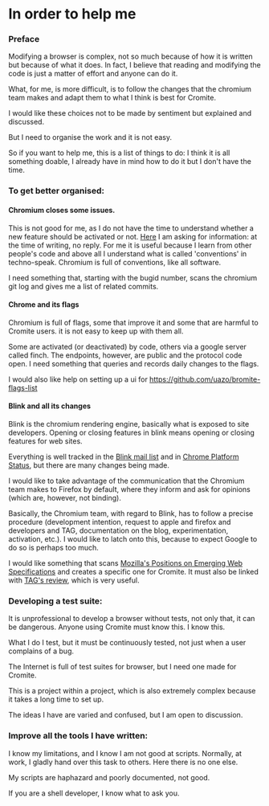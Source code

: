 # In order to help me

### Preface

Modifying a browser is complex, not so much because of how it is written but because of what it does. In fact, I believe that reading and modifying the code is just a matter of effort and anyone can do it.

What, for me, is more difficult, is to follow the changes that the chromium team makes and adapt them to what I think is best for Cromite.

I would like these choices not to be made by sentiment but explained and discussed.

But I need to organise the work and it is not easy.

So if you want to help me, this is a list of things to do: I think it is all something doable, I already have in mind how to do it but I don't have the time.

### To get better organised:

#### Chromium closes some issues.

This is not good for me, as I do not have the time to understand whether a new feature should be activated or not.
[Here](https://groups.google.com/a/chromium.org/g/chromium-dev/c/FqgqyT422Sk) I am asking for information: at the time of writing, no reply. For me it is useful because I learn from other people's code and above all I understand what is called 'conventions' in techno-speak. Chromium is full of conventions, like all software.

I need something that, starting with the bugid number, scans the chromium git log and gives me a list of related commits.

#### Chrome and its flags

Chromium is full of flags, some that improve it and some that are harmful to Cromite users. it is not easy to keep up with them all.

Some are activated (or deactivated) by code, others via a google server called finch. The endpoints, however, are public and the protocol code open.
I need something that queries and records daily changes to the flags.

I would also like help on setting up a ui for https://github.com/uazo/bromite-flags-list

#### Blink and all its changes

Blink is the chromium rendering engine, basically what is exposed to site developers. Opening or closing features in blink means opening or closing features for web sites.

Everything is well tracked in the [Blink mail list](https://groups.google.com/a/chromium.org/g/blink-dev/) and in [Chrome Platform Status](https://chromestatus.com/roadmap), but there are many changes being made.

I would like to take advantage of the communication that the Chromium team makes to Firefox by default, where they inform and ask for opinions (which are, however, not binding).

Basically, the Chromium team, with regard to Blink, has to follow a precise procedure (development intention, request to apple and firefox and developers and TAG, documentation on the blog, experimentation, activation, etc.). I would like to latch onto this, because to expect Google to do so is perhaps too much.

I would like something that scans [Mozilla's Positions on Emerging Web Specifications](https://github.com/mozilla/standards-positions/) and creates a specific one for Cromite. It must also be linked with [TAG's review](https://github.com/w3ctag/design-reviews), which is very useful.

### Developing a test suite:

It is unprofessional to develop a browser without tests, not only that, it can be dangerous. Anyone using Cromite must know this. I know this.

What I do I test, but it must be continuously tested, not just when a user complains of a bug.

The Internet is full of test suites for browser, but I need one made for Cromite.

This is a project within a project, which is also extremely complex because it takes a long time to set up.

The ideas I have are varied and confused, but I am open to discussion.

### Improve all the tools I have written:

I know my limitations, and I know I am not good at scripts. Normally, at work, I gladly hand over this task to others. Here there is no one else.

My scripts are haphazard and poorly documented, not good.

If you are a shell developer, I know what to ask you.
